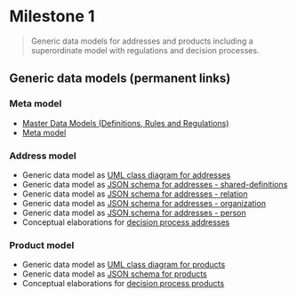 # Milestone 1

> Generic data models for addresses and products including a superordinate model with regulations and decision processes.

## Generic data models (permanent links)

### Meta model

* [Master Data Models (Definitions, Rules and Regulations)](https://github.com/openintegrationhub/Data-and-Domain-Models/blob/28fa413cec1cf26a84daa146b46d6ec72660c9fc/MasterDataModels/README.md)
* [Meta model](https://github.com/openintegrationhub/Data-and-Domain-Models/blob/28fa413cec1cf26a84daa146b46d6ec72660c9fc/DataModels/MetaModel.md)

### Address model

* Generic data model as [UML class diagram for addresses](https://github.com/openintegrationhub/Data-and-Domain-Models/blob/1fe0f3a9ba16ed9b7b4c848ab30e3a0d387893f1/MasterDataModels/Assets/OIHDataModelAddresses.svg)
* Generic data model as [JSON schema for addresses - shared-definitions](https://github.com/openintegrationhub/Data-and-Domain-Models/blob/1fe0f3a9ba16ed9b7b4c848ab30e3a0d387893f1/src/main/schema/addresses/shared-definitions.json)
* Generic data model as [JSON schema for addresses - relation](https://github.com/openintegrationhub/Data-and-Domain-Models/blob/1fe0f3a9ba16ed9b7b4c848ab30e3a0d387893f1/src/main/schema/addresses/relation.json)
* Generic data model as [JSON schema for addresses - organization](https://github.com/openintegrationhub/Data-and-Domain-Models/blob/1fe0f3a9ba16ed9b7b4c848ab30e3a0d387893f1/src/main/schema/addresses/organization.json)
* Generic data model as [JSON schema for addresses - person](https://github.com/openintegrationhub/Data-and-Domain-Models/blob/1fe0f3a9ba16ed9b7b4c848ab30e3a0d387893f1/src/main/schema/addresses/person.json)
* Conceptual elaborations for [decision process addresses](https://github.com/openintegrationhub/Data-and-Domain-Models/blob/1fe0f3a9ba16ed9b7b4c848ab30e3a0d387893f1/MasterDataModels/MasterDataModelAdresses.md)

### Product model
* Generic data model as [UML class diagram for products](https://github.com/openintegrationhub/Data-and-Domain-Models/blob/1fe0f3a9ba16ed9b7b4c848ab30e3a0d387893f1/MasterDataModels/Assets/OIHDataModelProducts.png)
* Generic data model as [JSON schema for products](https://github.com/openintegrationhub/Data-and-Domain-Models/blob/1fe0f3a9ba16ed9b7b4c848ab30e3a0d387893f1/src/main/schema/products/product.json)
* Conceptual elaborations for [decision process products](https://github.com/openintegrationhub/Data-and-Domain-Models/blob/1fe0f3a9ba16ed9b7b4c848ab30e3a0d387893f1/MasterDataModels/MasterDataModelProducts.md)
